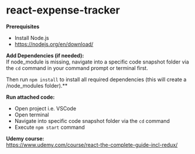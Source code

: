 # react-expense-tracker

**Prerequisites** <br/>
- Install Node.js <br/>
- https://nodejs.org/en/download/

**Add Dependencies (if needed):** </br>
If node_module is missing, navigate into a specific code snapshot folder via the `cd` command in your command prompt or terminal first.

Then run `npm install` to install all required dependencies (this will create a /node_modules folder).**


**Run attached code:** </br>
- Open project i.e. VSCode
- Open terminal
- Navigate into specific code snapshot folder via the `cd` command
- Execute `npm start` command

**Udemy course:** </br>
https://www.udemy.com/course/react-the-complete-guide-incl-redux/

